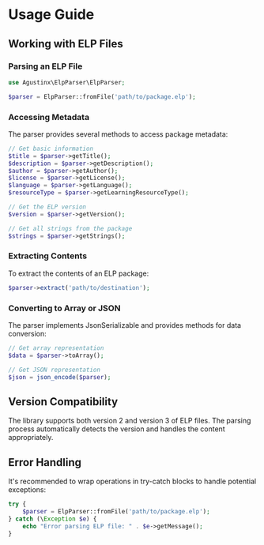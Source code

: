 # Usage Guide

## Working with ELP Files

### Parsing an ELP File

```php
use Agustinx\ElpParser\ElpParser;

$parser = ElpParser::fromFile('path/to/package.elp');
```

### Accessing Metadata

The parser provides several methods to access package metadata:

```php
// Get basic information
$title = $parser->getTitle();
$description = $parser->getDescription();
$author = $parser->getAuthor();
$license = $parser->getLicense();
$language = $parser->getLanguage();
$resourceType = $parser->getLearningResourceType();

// Get the ELP version
$version = $parser->getVersion();

// Get all strings from the package
$strings = $parser->getStrings();
```

### Extracting Contents

To extract the contents of an ELP package:

```php
$parser->extract('path/to/destination');
```

### Converting to Array or JSON

The parser implements JsonSerializable and provides methods for data conversion:

```php
// Get array representation
$data = $parser->toArray();

// Get JSON representation
$json = json_encode($parser);
```

## Version Compatibility

The library supports both version 2 and version 3 of ELP files. The parsing process automatically detects the version and handles the content appropriately.

## Error Handling

It's recommended to wrap operations in try-catch blocks to handle potential exceptions:

```php
try {
    $parser = ElpParser::fromFile('path/to/package.elp');
} catch (\Exception $e) {
    echo "Error parsing ELP file: " . $e->getMessage();
}
```
